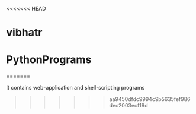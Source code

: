 <<<<<<< HEAD
# vibhatr
# PythonPrograms
=======

It contains web-application and shell-scripting programs
>>>>>>> aa9450dfdc9994c9b5635fef986dec2003ecf19d
